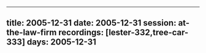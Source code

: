 
---
title: 2005-12-31
date:  2005-12-31
session: at-the-law-firm
recordings: [lester-332,tree-car-333]
days: 2005-12-31
---

